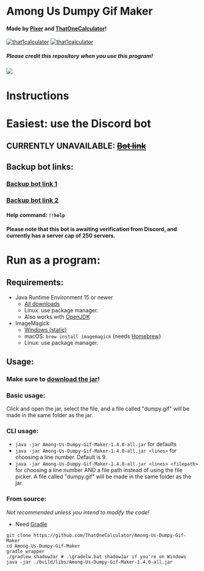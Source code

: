 # Among Us Dumpy Gif Maker
#### Made by [Pixer](https://twitter.com/pixer415) and [ThatOneCalculator](https://twitter.com/that1calculator)!
<p align="left"> <a href="https://twitter.com/that1calculator" target="blank"><img src="https://img.shields.io/twitter/follow/that1calculator?logo=twitter&style=for-the-badge" alt="that1calculator"/></a>
 <a href="https://twitter.com/pixer415" target="blank"><img src="https://img.shields.io/twitter/follow/pixer415?logo=twitter&style=for-the-badge" alt="that1calculator"/></a></p>

##### Please credit this repository when you use this program!

![](https://cdn.discordapp.com/attachments/810799100940255260/847265488005758996/ezgif-5-d8fc3263de91.gif)
# Instructions

# Easiest: use the Discord bot
## CURRENTLY UNAVAILABLE: ~~[Bot link](https://discord.com/api/oauth2/authorize?client_id=847164104161361921&permissions=117760&scope=bot)~~
## Backup bot links:
### [Backup bot link 1](https://discord.com/api/oauth2/authorize?client_id=847646081877934130&permissions=117760&scope=bot)
### [Backup bot link 2](https://discord.com/api/oauth2/authorize?client_id=847701607310295060&permissions=117760&scope=bot)
#### Help command: `!!help`
#### Please note that this bot is awaiting verification from Discord, and currently has a server cap of 250 servers.

# Run as a program:
## Requirements:
- Java Runtime Environment 15 or newer
    - [All downloads](https://www.oracle.com/java/technologies/javase-jdk16-downloads.html)
    - Linux: use package manager.
    - Also works with [OpenJDK](https://adoptopenjdk.net)
- ImageMagick
    - [Windows (static)](https://download.imagemagick.org/ImageMagick/download/binaries/ImageMagick-7.0.11-13-Q16-x64-static.exe)
    - macOS: `brew install imagemagick` (needs [Homebrew](https://brew.sh/))
    - Linux: use package manager.

## Usage:
### Make sure to [download the jar](https://github.com/ThatOneCalculator/Among-Us-Dumpy-Gif-Maker/releases/download/v1.4/Among-Us-Dumpy-Gif-Maker-1.4.0-all.jar)!

### Basic usage:
Click and open the jar, select the file, and a file called "dumpy.gif" will be made in the same folder as the jar.

### CLI usage:
- `java -jar Among-Us-Dumpy-Gif-Maker-1.4.0-all.jar` for defaults
- `java -jar Among-Us-Dumpy-Gif-Maker-1.4.0-all.jar <lines>` for choosing a line number. Default is 9.
- `java -jar Among-Us-Dumpy-Gif-Maker-1.4.0-all.jar <lines> <filepath>` for choosing a line number AND a file path instead of using the file picker.
A file called "dumpy.gif" will be made in the same folder as the jar.

### From source:
*Not recommended unless you intend to modify the code!*
- Need [Gradle](https://gradle.org/)
```
git clone https://github.com/ThatOneCalculator/Among-Us-Dumpy-Gif-Maker
cd Among-Us-Dumpy-Gif-Maker
gradle wrapper
./gradlew shadowJar # .\gradelw.bat shadowJar if you're on Windows
java -jar ./build/libs/Among-Us-Dumpy-Gif-Maker-1.4.0-all.jar
```
